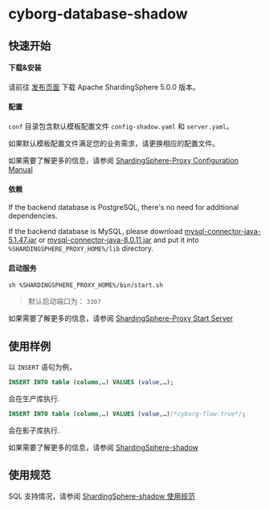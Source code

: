 # cyborg-database-shadow

## 快速开始

#### 下载&安装

请前往 [发布页面](https://www.apache.org/dyn/closer.cgi/shardingsphere/5.0.0/apache-shardingsphere-5.0.0-shardingsphere-proxy-bin.tar.gz) 下载 Apache ShardingSphere 5.0.0 版本。

#### 配置

`conf` 目录包含默认模板配置文件 `config-shadow.yaml` 和 `server.yaml`。

如果默认模板配置文件满足您的业务需求，请更换相应的配置文件。

如果需要了解更多的信息，请参阅 [ShardingSphere-Proxy Configuration Manual](https://shardingsphere.apache.org/document/5.0.0/cn/user-manual/shardingsphere-proxy/configuration/)

#### 依赖

If the backend database is PostgreSQL, there's no need for additional dependencies.

If the backend database is MySQL, please download [mysql-connector-java-5.1.47.jar](https://repo1.maven.org/maven2/mysql/mysql-connector-java/5.1.47/mysql-connector-java-5.1.47.jar) or [mysql-connector-java-8.0.11.jar](https://repo1.maven.org/maven2/mysql/mysql-connector-java/8.0.11/mysql-connector-java-8.0.11.jar) and put it into `%SHARDINGSPHERE_PROXY_HOME%/lib` directory.

#### 启动服务

```shell
sh %SHARDINGSPHERE_PROXY_HOME%/bin/start.sh
```
> 默认启动端口为： `3307`

如果需要了解更多的信息，请参阅 [ShardingSphere-Proxy Start Server](https://shardingsphere.apache.org/document/5.0.0/cn/quick-start/shardingsphere-proxy-quick-start/#3-start-server)

## 使用样例

以 `INSERT` 语句为例，

```sql
INSERT INTO table (column,…) VALUES (value,…);
```
会在生产库执行.

```sql
INSERT INTO table (column,…) VALUES (value,…)/*cyborg-flow:true*/;
```
会在影子库执行.

如果需要了解更多的信息，请参阅 [ShardingSphere-shadow](https://shardingsphere.apache.org/document/5.0.0/cn/reference/shadow/)

## 使用规范

SQL 支持情况，请参阅 [ShardingSphere-shadow 使用规范](https://shardingsphere.apache.org/document/5.0.0/cn/features/shadow/use-norms/)
